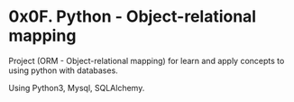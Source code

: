 # 0x0F. Python - Object-relational mapping

Project (ORM - Object-relational mapping) for learn and apply concepts to using python with databases.

Using Python3, Mysql, SQLAlchemy.